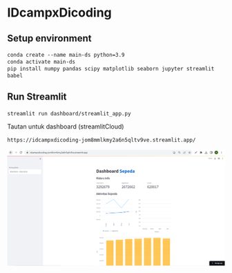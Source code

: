 # IDcampxDicoding

## Setup environment

```
conda create --name main-ds python=3.9
conda activate main-ds
pip install numpy pandas scipy matplotlib seaborn jupyter streamlit babel
```

## Run Streamlit

```
streamlit run dashboard/streamlit_app.py

```

Tautan untuk dashboard (streamlitCloud)

```
https://idcampxdicoding-jom8mmlkmy2a6n5qltv9ve.streamlit.app/
```

![Getting Started](SS_Dashboard.png)

